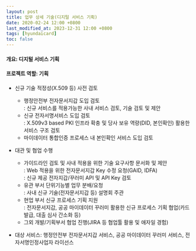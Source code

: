 ```yaml
---
layout: post
title: 업무 상세 기술(디지털 서비스 기획)
date: 2020-02-24 12:00 +0800
last_modified_at: 2023-12-31 12:00 +0800
tags: [hyundaicard]
toc: false
---
```

#### 개요: 디지털 서비스 기획
#### 프로젝트 역할: 기획

- 신규 기술 적정성(X.509 등) 사전 검토
    + 행정안전부 전자문서지갑 도입 검토<br>: 신규 서비스를 적용가능한 사내 서비스 검토, 기술 검토 및 제안
    + 신규 전자서명서비스 도입 검토<br>: X.509v3 based PKI 인프라 확충 및 당사 보유 역량(DID, 본인확인) 활용한 서비스 구조 검토
    + 마이데이터 통합인증 프로세스 내 본인확인 서비스 도입 검토
- 대관 및 협업 수행
    + 가이드라인 검토 및 사내 적용을 위한 기술 요구사항 문서화 및 제안<br>: Web 적용을 위한 전자문서지갑 Key 수정 요청(GAID, IDFA)<br>: 신규 제공 전자지갑/꾸러미 API 및 API Key 검토
    + 유관 부서 단위기능별 업무 분배/요청<br>: 사내 신규 기술(전자문서지갑 등) 설명회 주관
    + 현업 부서 신규 프로세스 기획 지원<br>: 전자문서지갑, 공공 마이데이터 꾸러미 활용한 신규 프로세스 기획 협업(카드 발급, 대출 심사 간소화 등)
    + 그외 개발/기획부서 협업 진행(JIRA 등 협업툴 활용 및 애자일 경험)

- 대상 서비스: 행정안전부 전자문서지갑 서비스, 공공 마이데이터  꾸러미 서비스, 전자서명인정사업자 라이선스
